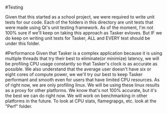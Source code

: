#Testing

Given that this started as a school project, we were required to write unit tests for our code. Each of the folders in this directory are unit tests that were made using Qt's unit testing framework. As of the moment, I'm not 100% sure if we'll keep on taking this approach as Tasker evloves. But IF we do keep on writing unit tests for Tasker, ALL and EVERY test should be under this folder.


#Performance
Given that Tasker is a complex application because it is using multiple threads that try their best to eliminate(or minimize) latency, we will be profiling CPU usage constantly so that Tasker's clock is as accurate as possible. We also understand that the average user doesn't have six or eight cores of compute power, we we'll try our best to keep Tasker performant and smooth even for users that have limited CPU resources. As of right now, we are only profiling linux. We will be using these linux results as a proxy for other platforms. We know that's not 100% accurate, but it's the best we can do right now. We will work on benchmarking in other platforms in the future. To look at CPU stats, flamegrapgs, etc. look at the "Perf" folder.